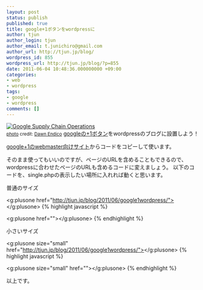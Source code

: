 ```yaml
---
layout: post
status: publish
published: true
title: google+1ボタンをwordpressに
author: tjun
author_login: tjun
author_email: t.junichiro@gmail.com
author_url: http://tjun.jp/blog/
wordpress_id: 855
wordpress_url: http://tjun.jp/blog/?p=855
date: 2011-06-04 10:48:36.000000000 +09:00
categories:
- web
- wordpress
tags:
- google
- wordpress
comments: []
---
```

<a href="http://www.flickr.com/photos/51035743246@N01/5419191480/" title="Google Supply Chain Operations" target="_blank"><img src="http://farm6.static.flickr.com/5293/5419191480_0c225bb14a_m.jpg" alt="Google Supply Chain Operations" border="0" /></a><br /><small> <a href="http://www.photodropper.com/photos/" target="_blank">photo</a> credit: <a href="http://www.flickr.com/photos/51035743246@N01/5419191480/" title="Dawn Endico" target="_blank">Dawn Endico</a></small>
<a href="http://www.google.com/+1/button/">googleの+1ボタン</a>をwordpressのブログに設置しよう！

<a href="http://www.google.com/webmasters/+1/button/index.html">google+1のwebmaster向けサイト</a>からコードをコピーして使います。

そのまま使ってもいいのですが、ページのURLを含めることもできるので、wordpressに合わせたページのURLも含めるコードに変えましょう。
以下のコードを、single.phpの表示したい場所に入れれば動くと思います。


普通のサイズ
<script type="text/javascript" src="http://apis.google.com/js/plusone.js"></script>
<g:plusone href="http://tjun.jp/blog/2011/06/google1wordpress/"></g:plusone>
{% highlight javascript %}
<!-- google+1 -->
<script type="text/javascript" src="http://apis.google.com/js/plusone.js"></script>
<g:plusone href="<?php the_permalink() ?>"></g:plusone>
{% endhighlight %}

小さいサイズ
<script type="text/javascript" src="http://apis.google.com/js/plusone.js"></script>
<g:plusone size="small" href="http://tjun.jp/blog/2011/06/google1wordpress/"></g:plusone>
{% highlight javascript %}
<!-- google+1 -->
<script type="text/javascript" src="http://apis.google.com/js/plusone.js"></script>
<g:plusone size="small" href="<?php the_permalink() ?>"></g:plusone>
{% endhighlight %}


以上です。
